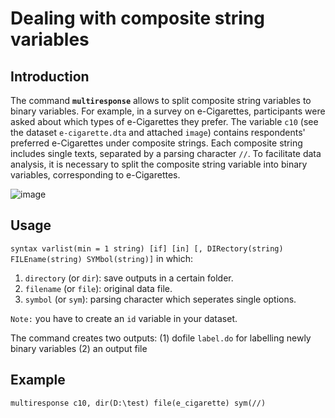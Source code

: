 # Dealing with composite string variables

## Introduction

The command **``multiresponse``** allows to split composite string variables to binary variables. 
For example, in a survey on e-Cigarettes, participants were asked about which types of e-Cigarettes they prefer. The variable ``c10`` (see the dataset ``e-cigarette.dta`` and attached ``image``) contains respondents' preferred e-Cigarettes under composite strings. Each composite string includes single texts, separated by a parsing character ``//``. To facilitate data analysis, it is necessary to split the composite string variable into binary variables, corresponding to e-Cigarettes.

![image](https://user-images.githubusercontent.com/60907709/116918335-11260e80-ac50-11eb-9bf3-49606cd904a6.png "image")


## Usage
``syntax varlist(min = 1 string) [if] [in] [, DIRectory(string) FILEname(string) SYMbol(string)]`` in which:
1. ``directory`` (or ``dir``): save outputs in a certain folder.
2. ``filename`` (or ``file``): original data file.
3. ``symbol`` (or ``sym``): parsing character which seperates single options.

``Note:`` you have to create an ``id`` variable in your dataset.

The command creates two outputs: 
(1) dofile ``label.do`` for labelling newly binary variables 
(2) an output file

## Example

``multiresponse c10, dir(D:\test) file(e_cigarette) sym(//)``



